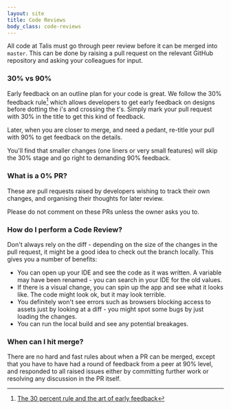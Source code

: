 ```yaml
---
layout: site
title: Code Reviews
body_class: code-reviews
---
```



All code at Talis must go through peer review before it can be merged into `master`. This can be done by
raising a pull request on the relevant GitHub repository and asking your colleagues for input.

### 30% vs 90%

Early feedback on an outline plan for your code is great. We follow the 30% feedback rule[^1]
which allows developers to get early feedback on designs before dotting the i's and crossing the t's. Simply mark your
pull request with 30% in the title to get this kind of feedback.

Later, when you are closer to merge, and need a pedant, re-title your pull with 90% to get feedback on the details.

You'll find that smaller changes (one liners or very small features) will skip the 30% stage and go right to demanding
90% feedback.

### What is a 0% PR?

These are pull requests raised by developers wishing to track their own changes, and organising their thoughts for
later review.

Please do not comment on these PRs unless the owner asks you to.

### How do I perform a Code Review?

Don't always rely on the diff - depending on the size of the changes in the pull request, it might be a good idea to
check out the branch locally. This gives you a number of benefits:

* You can open up your IDE and see the code as it was written. A variable may have been renamed - you can search in
your IDE for the old values.
* If there is a visual change, you can spin up the app and see what it looks like. The code might look ok, but it may
look terrible.
* You definitely won't see errors such as browsers blocking access to assets just by looking at a diff - you might spot
 some bugs by just loading the changes.
* You can run the local build and see any potential breakages.

### When can I hit merge?

There are no hard and fast rules about when a PR can be merged, except that you have to have had a round of feedback
from a peer at 90% level, and responded to all raised issues either by committing further work or resolving any
discussion in the PR itself.



[^1]: [The 30 percent rule and the art of early feedback](http://lifehacker.com/the-30-percent-rule-and-the-art-of-early-feedback-1619474527)